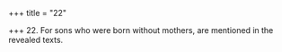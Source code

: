 +++
title = "22"

+++
22. For sons who were born without mothers, are mentioned in the revealed texts.

